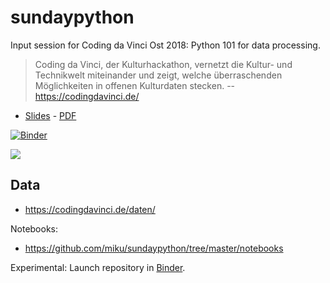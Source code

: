 # sundaypython

Input session for Coding da Vinci Ost 2018: Python 101 for data processing.

> Coding da Vinci, der Kulturhackathon, vernetzt die Kultur- und Technikwelt
miteinander und zeigt, welche überraschenden Möglichkeiten in offenen
Kulturdaten stecken. -- https://codingdavinci.de/

* [Slides](Slides.md) - [PDF](Slides.pdf)

[![Binder](https://mybinder.org/badge_logo.svg)](https://mybinder.org/v2/gh/miku/sundaypython/master)

![](data/K_214.jpg)

## Data

* https://codingdavinci.de/daten/

Notebooks:

* https://github.com/miku/sundaypython/tree/master/notebooks

Experimental: Launch repository in [Binder](https://mybinder.org/v2/gh/miku/sundaypython/master).
